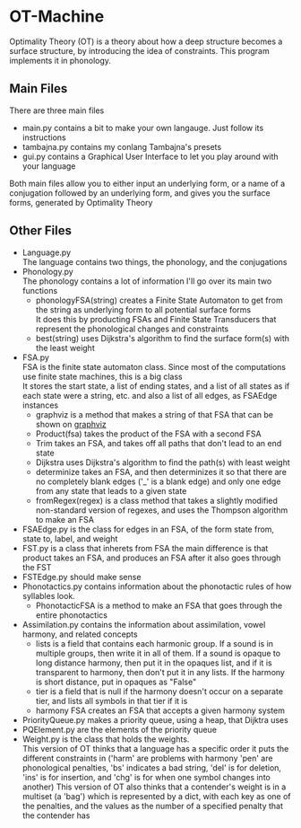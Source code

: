 # OT-Machine
Optimality Theory (OT) is a theory about how a deep structure becomes a surface structure, by introducing the idea of constraints. This program implements it in phonology.

## Main Files

There are three main files  
* main.py contains a bit to make your own langauge. Just follow its instructions
* tambajna.py contains my conlang Tambajna's presets
* gui.py contains a Graphical User Interface to let you play around with your language

Both main files allow you to either input an underlying form, or a name of a conjugation followed by an underlying form, and gives you the surface forms, generated by Optimality Theory

## Other Files
* Language.py  
 The language contains two things, the phonology, and the conjugations
* Phonology.py  
 The phonology contains a lot of information I'll go over its main two functions
  * phonologyFSA(string) creates a Finite State Automaton to get from the string as underlying form to all potential surface forms  
  It does this by producting FSAs and Finite State Transducers that represent the phonological changes and constraints
  * best(string) uses Dijkstra's algorithm to find the surface form(s) with the least weight
* FSA.py  
 FSA is the finite state automaton class. Since most of the computations use finite state machines, this is a big class  
 It stores the start state, a list of ending states, and a list of all states as if each state were a string, etc. and also a list of all edges, as FSAEdge instances
  * graphviz is a method that makes a string of that FSA that can be shown on [graphviz](http://www.webgraphviz.com/)
  * Product(fsa) takes the product of the FSA with a second FSA
  * Trim takes an FSA, and takes off all paths that don't lead to an end state
  * Dijkstra uses Dijkstra's algorithm to find the path(s) with least weight
  * determinize takes an FSA, and then determinizes it so that there are no completely blank edges ('\_' is a blank edge) and only one edge from any state that leads to a given state
  * fromRegex(regex) is a class method that takes a slightly modified non-standard version of regexes, and uses the Thompson algorithm to make an FSA
* FSAEdge.py is the class for edges in an FSA, of the form state from, state to, label, and weight
* FST.py is a class that inherets from FSA
 the main difference is that product takes an FSA, and produces an FSA after it also goes through the FST
* FSTEdge.py should make sense
* Phonotactics.py contains information about the phonotactic rules of how syllables look.
  * PhonotacticFSA is a method to make an FSA that goes through the entire phonotactics
* Assimilation.py contains the information about assimilation, vowel harmony, and related concepts
  * lists is a field that contains each harmonic group. If a sound is in multiple groups, then write it in all of them. If a sound is opaque to long distance harmony, then put it in the opaques list, and if it is transparent to harmony, then don't put it in any lists. If the harmony is short distance, put in opaques as "False"
  * tier is a field that is null if the harmony doesn't occur on a separate tier, and lists all symbols in that tier if it is
  * harmony FSA creates an FSA that accepts a given harmony system
 * PriorityQueue.py makes a priority queue, using a heap, that Dijktra uses
 * PQElement.py are the elements of the priority queue
 * Weight.py is the class that holds the weights.  
  This version of OT thinks that a language has a specific order it puts the different constraints in ('harm' are problems with harmony 'pen' are phonological penalties, 'bs' indicates a bad string, 'del' is for deletion, 'ins' is for insertion, and 'chg' is for when one symbol changes into another)
  This version of OT also thinks that a contender's weight is in a multiset (a 'bag') which is represented by a dict, with each key as one of the penalties, and the values as the number of a specified penalty that the contender has
